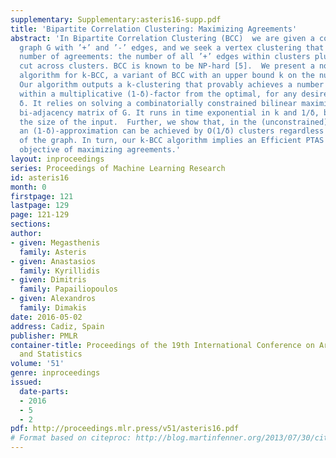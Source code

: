 ```yaml
---
supplementary: Supplementary:asteris16-supp.pdf
title: 'Bipartite Correlation Clustering: Maximizing Agreements'
abstract: 'In Bipartite Correlation Clustering (BCC)  we are given a complete bipartite
  graph G with ’+’ and ’-’ edges, and we seek a vertex clustering that maximizes the
  number of agreements: the number of all ’+’ edges within clusters plus all ’-’ edges
  cut across clusters. BCC is known to be NP-hard [5].  We present a novel approximation
  algorithm for k-BCC, a variant of BCC with an upper bound k on the number of clusters.
  Our algorithm outputs a k-clustering that provably achieves a number of agreements
  within a multiplicative (1-δ)-factor from the optimal, for any desired accuracy
  δ. It relies on solving a combinatorially constrained bilinear maximization on the
  bi-adjacency matrix of G. It runs in time exponential in k and 1/δ, but linear in
  the size of the input.  Further, we show that, in the (unconstrained) BCC setting,
  an (1-δ)-approximation can be achieved by O(1/δ) clusters regardless of the size
  of the graph. In turn, our k-BCC algorithm implies an Efficient PTAS for the BCC
  objective of maximizing agreements.'
layout: inproceedings
series: Proceedings of Machine Learning Research
id: asteris16
month: 0
firstpage: 121
lastpage: 129
page: 121-129
sections: 
author:
- given: Megasthenis
  family: Asteris
- given: Anastasios
  family: Kyrillidis
- given: Dimitris
  family: Papailiopoulos
- given: Alexandros
  family: Dimakis
date: 2016-05-02
address: Cadiz, Spain
publisher: PMLR
container-title: Proceedings of the 19th International Conference on Artificial Intelligence
  and Statistics
volume: '51'
genre: inproceedings
issued:
  date-parts:
  - 2016
  - 5
  - 2
pdf: http://proceedings.mlr.press/v51/asteris16.pdf
# Format based on citeproc: http://blog.martinfenner.org/2013/07/30/citeproc-yaml-for-bibliographies/
---
```


